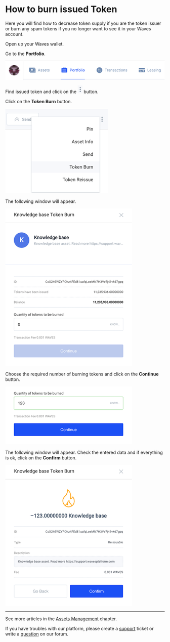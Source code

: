 # ​How to burn issued Token

Here you will find how to decrease token supply if you are the token issuer or burn any spam tokens if you no longer want to see it in your Waves account.

Open up your Waves wallet.

Go to the **Portfolio**.

![](/_assets/token_burn_01.png)

Find issued token and click on the ![](/_assets/token_burn_02.png) button.

Click on the **Token Burn** button.

![](/_assets/token_burn_03.png)

The following window will appear.

![](/_assets/token_burn_04.png)

Choose the required number of burning tokens and click on the **Continue** button.

![](/_assets/token_burn_05.png)

The following window will appear.
Check the entered data and if everything is ok, click on the **Confirm** button.

![](/_assets/token_burn_06.png)

___

See more articles in the [Assets Management](/waves-client/assets-management.md) chapter.

If you have troubles with our platform, please create a [support](https://support.wavesplatform.com/) ticket or write a [question](https://forum.wavesplatform.com/) on our forum.
